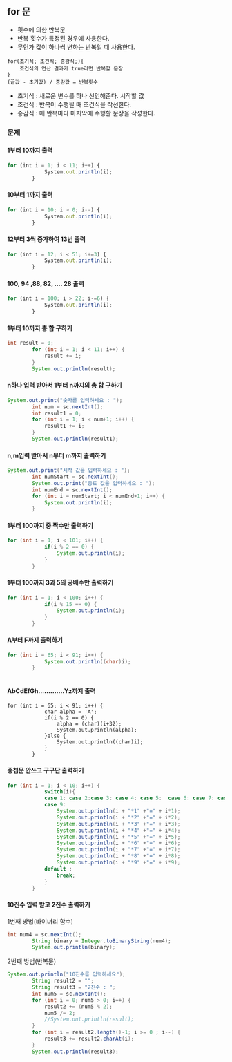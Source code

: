 ## for 문
* 횟수에 의한 반복문
* 반복 횟수가 특정된 경우에 사용한다.
* 무언가 값이 하나씩 변하는 반복일 때 사용한다.
```
for(초기식; 조건식; 증감식;){
	조건식의 연산 결과가 true라면 반복할 문장 
}
(끝값 - 초기값) / 증감값 = 반복횟수 
```
* 초기식 : 새로운 변수를 하나 선언해준다. 시작할 값 
* 조건식 : 반복이 수행될 때 조건식을 작선한다.
* 증감식 : 매 반복마다 마지막에 수행할 문장을 작성한다.

### 문제 
#### 1부터 10까지 출력
```js
for (int i = 1; i < 11; i++) {
			System.out.println(i);
		}
```
#### 10부터 1까지 출력
```js
for (int i = 10; i > 0; i--) {
			System.out.println(i);			
		}
```
#### 12부터 3씩 증가하여 13번 출력
```js
for (int i = 12; i < 51; i+=3) {
			System.out.println(i);						
		}
```
#### 100, 94 ,88, 82, .... 28 출력
```js
for (int i = 100; i > 22; i-=6) {
			System.out.println(i);						
		}
```
#### 1부터 10까지 총 합 구하기
```java
int result = 0;
		for (int i = 1; i < 11; i++) {
			result += i;
		}
        System.out.println(result);
```
#### n하나 입력 받아서 1부터 n까지의 총 합 구하기
```java
System.out.print("숫자를 입력하세요 : ");
		int num = sc.nextInt();
		int result1 = 0;
		for (int i = 1; i < num+1; i++) {
			result1 += i;
		}
		System.out.println(result1);
```
#### n,m입력 받아서 n부터 m까지 출력하기
```java
System.out.print("시작 값을 입력하세요 : ");
		int numStart = sc.nextInt();
		System.out.print("종료 값을 입력하세요 : ");
		int numEnd = sc.nextInt();
		for (int i = numStart; i < numEnd+1; i++) {
			System.out.println(i);
		}
```
#### 1부터 100까지 중 짝수만 출력하기
```java
for (int i = 1; i < 101; i++) {
			if(i % 2 == 0) {				
				System.out.println(i);
			}
		}
```
#### 1부터 100까지 3과 5의 공배수만 출력하기
```java
for (int i = 1; i < 100; i++) {
			if(i % 15 == 0) {
				System.out.println(i);				
			}
		}
```
#### A부터 F까지 출력하기
```java
for (int i = 65; i < 91; i++) {
			System.out.println((char)i);
		}
		
```
#### AbCdEfGh.............Yz까지 출력
```jav
for (int i = 65; i < 91; i++) {
			char alpha = 'A';
			if(i % 2 == 0) {
				alpha = (char)(i+32);
				System.out.println(alpha);
			}else {
				System.out.println((char)i);							
			}
		}
```
#### 중첩문 안쓰고 구구단 출력하기
```java
for (int i = 1; i < 10; i++) {
			switch(i){
			case 1: case 2:case 3: case 4: case 5: 	case 6: case 7: case 8: 
			case 9: 
				System.out.println(i + "*1" +"=" + i*1);
				System.out.println(i + "*2" +"=" + i*2);
				System.out.println(i + "*3" +"=" + i*3);
				System.out.println(i + "*4" +"=" + i*4);
				System.out.println(i + "*5" +"=" + i*5);
				System.out.println(i + "*6" +"=" + i*6);
				System.out.println(i + "*7" +"=" + i*7);
				System.out.println(i + "*8" +"=" + i*8);
				System.out.println(i + "*9" +"=" + i*9);						
			default :
				break;
			}
		}
```
#### 10진수 입력 받고 2진수 출력하기
1번째 방법(바이너리 함수)
```java
int num4 = sc.nextInt();
		String binary = Integer.toBinaryString(num4);
		System.out.println(binary);
```
2번째 방법(반복문)
```java
System.out.println("10진수를 입력하세요");
		String result2 = "";
		String result3 = "2진수 : ";
		int num5 = sc.nextInt();
		for (int i = 0; num5 > 0; i++) {
			result2 += (num5 % 2);
			num5 /= 2;
			//System.out.println(result);
		}
		for (int i = result2.length()-1; i >= 0 ; i--) {
			result3 += result2.charAt(i);
		}
		System.out.println(result3);
```